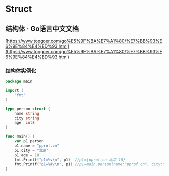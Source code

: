 # Struct

## 结构体 · Go语言中文文档

[https://www.topgoer.com/go%E5%9F%BA%E7%A1%80/%E7%BB%93%E6%9E%84%E4%BD%93.html](https://www.topgoer.com/go%E5%9F%BA%E7%A1%80/%E7%BB%93%E6%9E%84%E4%BD%93.html)

### 结构体实例化

```go
package main

import (
	"fmt"
)

type person struct {
	name string
	city string
	age  int8
}

func main() {
	var p1 person
	p1.name = "pprof.cn"
	p1.city = "北京"
	p1.age = 18
	fmt.Printf("p1=%v\n", p1)  //p1={pprof.cn 北京 18}
	fmt.Printf("p1=%#v\n", p1) //p1=main.person{name:"pprof.cn", city:"北京", age:18}
}

```

